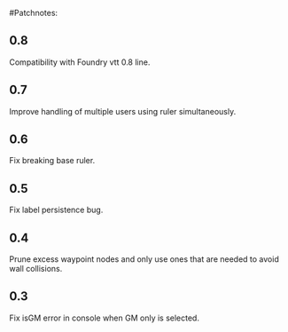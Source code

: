 #Patchnotes:
## 0.8

Compatibility with Foundry vtt 0.8 line.

## 0.7

Improve handling of multiple users using ruler simultaneously.

## 0.6

Fix breaking base ruler.

## 0.5

Fix label persistence bug.

## 0.4

Prune excess waypoint nodes and only use ones that are needed to avoid wall collisions.

## 0.3

Fix isGM error in console when GM only is selected.
